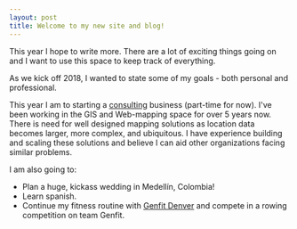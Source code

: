 ```yaml
---
layout: post
title: Welcome to my new site and blog!
---
```


This year I hope to write more. There are a lot of exciting things going on and I want to use this space to keep track of everything.

As we kick off 2018, I wanted to state some of my goals - both personal and professional.

This year I am to starting a [consulting]("http://ojlamb.com/consulting") business (part-time for now). I've been working in the GIS and Web-mapping space for over 5 years now. There is need for well designed mapping solutions as location data becomes larger, more complex, and ubiquitous. I have experience building and scaling these solutions and believe I can aid other organizations facing similar problems.

I am also going to:
* Plan a huge, kickass wedding in Medellín, Colombia!
* Learn spanish.
* Continue my fitness routine with [Genfit Denver]("http://www.genfitdenver.com/") and compete in a rowing competition on team Genfit.
